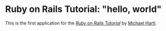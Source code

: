 # Ruby on Rails Tutorial: "hello, world"

This is the first application for the [*Ruby on Rails Tutorial*](http://www.railstutorial.org/)
by [Michael Hartl](http://www.michaelhartl.com).
